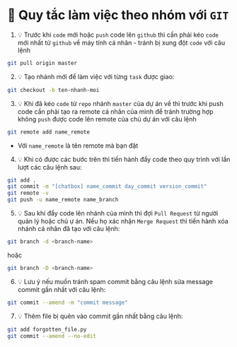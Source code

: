 # 🚀 Quy tắc làm việc theo nhóm với `GIT`

1. 💡 Trước khi `code` mới hoặc `push` code lên `github` thì cần phải kéo `code` mới nhất từ `github` về máy tính cá nhân - tránh bị xung đột `code` với câu lệnh

```bash
git pull origin master
```

2. 💡 Tạo nhánh mới để làm việc với từng `task` được giao:

```bash
git checkout -b ten-nhanh-moi
```

3. 💡 Khi đã kéo `code` từ `repo` nhánh `master` của dự án về thì trước khi push code cần phải tạo ra remote cá nhân của mình để tránh trường hợp không `push` được code lên remote của chủ dự án với câu lệnh

```bash
git remote add name_remote
```

- Với `name_remote` là tên remote mà bạn đặt

4. 💡 Khi có được các bước trên thì tiến hành đẩy code theo quy trình với lần lượt các câu lệnh sau:

```bash
git add .
git commit -m "[chatbox] name_commit day_commit version_commit"
git remote -v
git push -u name_remote name_branch
```

5. 💡 Sau khi đẩy code lên nhánh của mình thì đợi `Pull Request` từ người quản lý hoặc chủ ự án. Nếu họ xác nhận `Merge Request` thì tiến hành xóa nhánh cá nhân đã tạo với câu lệnh:

```bash
git branch -d <branch-name>
```

hoặc

```bash
git branch -D <branch-name>
```

6. 💡 Lưu ý nếu muốn tránh spam commit bằng câu lệnh sửa message commit gần nhất với câu lệnh:

```bash
git commit --amend -m "commit message"
```

7. 💡 Thêm file bị quên vào commit gần nhất bằng câu lệnh:

```bash
git add forgotten_file.py
git commit --amend --no-edit
```
